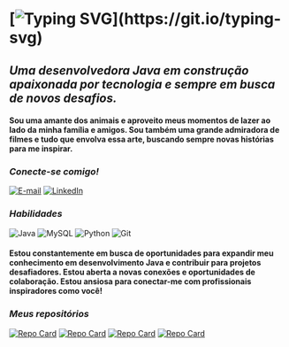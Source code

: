 # [![Typing SVG](https://readme-typing-svg.herokuapp.com?font=Fira+Code&size=19&pause=1000&color=&width=435&lines=Olá!+Bem-vindo(a)+ao+meu+perfil+GitHub!;👋+Prazer%2C+meu+nome+%C3%A9+Letícia+Silva.)](https://git.io/typing-svg) 

## *Uma desenvolvedora Java em construção apaixonada por tecnologia e sempre em busca de novos desafios.* 

#### Sou uma amante dos animais e aproveito meus momentos de lazer ao lado da minha família e amigos. Sou também uma grande admiradora de filmes e tudo que envolva essa arte, buscando sempre novas histórias para me inspirar.

### *Conecte-se comigo!*
[![E-mail](https://img.shields.io/badge/-Email-000?style=for-the-badge&logo=gmail&logoColor=1111)](mailto:leticiassb99@gmail.com)
[![LinkedIn](https://img.shields.io/badge/-LinkedIn-000?style=for-the-badge&logo=linkedin&logoColor)](https://www.linkedin.com/in/let%C3%ADcia-silva-572856155/)

### *Habilidades*
![Java](https://img.shields.io/badge/java-%23ED8B00.svg?style=for-the-badge&logo=openjdk&logoColor=white)
![MySQL](https://img.shields.io/badge/MySQL-00000F?style=for-the-badge&logo=mysql&logoColor=white)
![Python](https://img.shields.io/badge/python-3670A0?style=for-the-badge&logo=python&logoColor=ffdd54)
![Git](https://img.shields.io/badge/GIT-E44C30?style=for-the-badge&logo=git&logoColor=white)




#### **Estou constantemente em busca de oportunidades para expandir meu conhecimento em desenvolvimento Java e contribuir para projetos desafiadores. Estou aberta a novas conexões e oportunidades de colaboração. Estou ansiosa para conectar-me com profissionais inspiradores como você!**

### *Meus repositórios*
[![Repo Card](https://github-readme-stats.vercel.app/api/pin/?username=Leticiassb&repo=dio-lab-open-source&bg_color=000&border_color=30A3DC&show_icons=true&icon_color=30A3DC&title_color=E94D5F&text_color=FFF)](https://github.com/Leticiassb/dio-lab-open-source)
[![Repo Card](https://github-readme-stats.vercel.app/api/pin/?username=Leticiassb&repo=sistema-notas-com-login&bg_color=000&border_color=30A3DC&show_icons=true&icon_color=30A3DC&title_color=E94D5F&text_color=FFF)](https://github.com/Leticiassb/sistema-notas-com-login)
[![Repo Card](https://github-readme-stats.vercel.app/api/pin/?username=Leticiassb&repo=Conta-Bancaria-DIO&bg_color=000&border_color=30A3DC&show_icons=true&icon_color=30A3DC&title_color=E94D5F&text_color=FFF)](https://github.com/Leticiassb/Conta-Bancaria-DIO)
[![Repo Card](https://github-readme-stats.vercel.app/api/pin/?username=Leticiassb&repo=desafios_Stream_API&bg_color=000&border_color=30A3DC&show_icons=true&icon_color=30A3DC&title_color=E94D5F&text_color=FFF)](https://github.com/Leticiassb/desafios_Stream_API)
